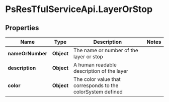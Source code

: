 # PsResTfulServiceApi.LayerOrStop

## Properties
Name | Type | Description | Notes
------------ | ------------- | ------------- | -------------
**nameOrNumber** | **Object** | The name or number of the layer or stop | 
**description** | **Object** | A human readable description of the layer | 
**color** | **Object** | The color value that corresponds to the colorSystem defined | 
